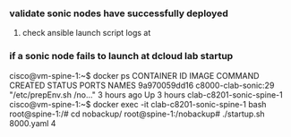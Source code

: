 ### validate sonic nodes have successfully deployed

1. check ansible launch script logs at



### if a sonic node fails to launch at dcloud lab startup


cisco@vm-spine-1:~$ docker ps
CONTAINER ID   IMAGE                 COMMAND                  CREATED       STATUS       PORTS     NAMES
9a970059dd16   c8000-clab-sonic:29   "/etc/prepEnv.sh /no…"   3 hours ago   Up 3 hours             clab-c8201-sonic-spine-1
cisco@vm-spine-1:~$ docker exec -it clab-c8201-sonic-spine-1 bash
root@spine-1:/# cd nobackup/
root@spine-1:/nobackup# ./startup.sh 8000.yaml 4